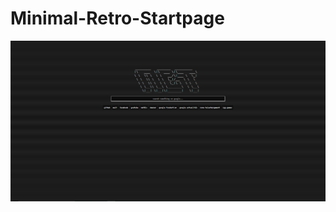 # Minimal-Retro-Startpage

![alt text](https://github.com/Bforis/Minimal-retro-startpage/blob/master/Capture-retro.PNG)
